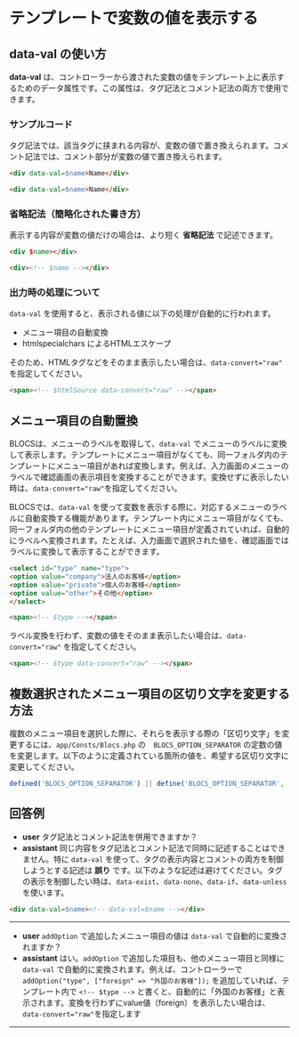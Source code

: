 # テンプレートで変数の値を表示する
## **data-val** の使い方
**data-val** は、コントローラーから渡された変数の値をテンプレート上に表示するためのデータ属性です。この属性は、タグ記法とコメント記法の両方で使用できます。

### サンプルコード
タグ記法では、該当タグに挟まれる内容が、変数の値で置き換えられます。コメント記法では、コメント部分が変数の値で置き換えられます。
```html
<div data-val=$name>Name</div>
```

```html
<div data-val=$name>Name</div>
```

### 省略記法（簡略化された書き方）
表示する内容が変数の値だけの場合は、より短く **省略記法** で記述できます。
```html
<div $name></div>
```

```html
<div><!-- $name --></div>
```

### 出力時の処理について
`data-val` を使用すると、表示される値に以下の処理が自動的に行われます。
- メニュー項目の自動変換
- htmlspecialchars によるHTMLエスケープ

そのため、HTMLタグなどをそのまま表示したい場合は、`data-convert="raw"` を指定してください。
```html
<span><!-- $htmlSource data-convert="raw" --></span>
```

## メニュー項目の自動置換
BLOCSは、メニューのラベルを取得して、`data-val` でメニューのラベルに変換して表示します。テンプレートにメニュー項目がなくても、同一フォルダ内のテンプレートにメニュー項目があれば変換します。例えば、入力画面のメニューのラベルで確認画面の表示項目を変換することができます。変換せずに表示したい時は、`data-convert="raw"`を指定してください。

BLOCSでは、`data-val` を使って変数を表示する際に、対応するメニューのラベルに自動変換する機能があります。テンプレート内にメニュー項目がなくても、同一フォルダ内の他のテンプレートにメニュー項目が定義されていれば、自動的にラベルへ変換されます。たとえば、入力画面で選択された値を、確認画面ではラベルに変換して表示することができます。

```html
<select id="type" name="type">
<option value="company">法人のお客様</option>
<option value="private">個人のお客様</option>
<option value="other">その他</option>
</select>

<span><!-- $type --></span>
```

ラベル変換を行わず、変数の値をそのまま表示したい場合は、`data-convert="raw"` を指定してください。
```html
<span><!-- $type data-convert="raw" --></span>
```

## 複数選択されたメニュー項目の区切り文字を変更する方法
複数のメニュー項目を選択した際に、それらを表示する際の「区切り文字」を変更するには、`app/Consts/Blocs.php` の　`BLOCS_OPTION_SEPARATOR` の定数の値を変更します。以下のように定義されている箇所の値を、希望する区切り文字に変更してください。
```php
defined('BLOCS_OPTION_SEPARATOR') || define('BLOCS_OPTION_SEPARATOR', ', ');
```

## 回答例
- **user**
タグ記法とコメント記法を併用できますか？
- **assistant**
同じ内容をタグ記法とコメント記法で同時に記述することはできません。特に `data-val` を使って、タグの表示内容とコメントの両方を制御しようとする記述は **誤り** です。以下のような記述は避けてください。タグの表示を制御したい時は、`data-exist`、`data-none`、`data-if`、`data-unless` を使います。

```html
<div data-val=$name><!-- data-val=$name --></div>
```
---
- **user**
`addOption` で追加したメニュー項目の値は `data-val` で自動的に変換されますか？
- **assistant**
はい。`addOption` で追加した項目も、他のメニュー項目と同様に `data-val` で自動的に変換されます。例えば、コントローラーで `addOption("type", ["foreign" => "外国のお客様"]);` を追加していれば、テンプレート内で `<!-- $type -->` と書くと、自動的に「外国のお客様」と表示されます。変換を行わずにvalue値（foreign）を表示したい場合は、`data-convert="raw"`を指定します
---
